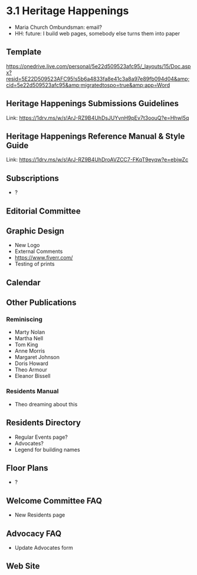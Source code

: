 # 3.1 Heritage Happenings

* Maria Church Ombundsman: email?
* HH: future: I build web pages, somebody else turns them into paper&nbsp;

## Template

<a href="https://onedrive.live.com/personal/5e22d509523afc95/_layouts/15/Doc.aspx?resid=5E22D509523AFC95!s5b6a4833fa8e41c3a8a97e89fb094d04&amp;cid=5e22d509523afc95&amp;migratedtospo=true&amp;app=Word">https://onedrive.live.com/personal/5e22d509523afc95/_layouts/15/Doc.aspx?resid=5E22D509523AFC95!s5b6a4833fa8e41c3a8a97e89fb094d04&amp;cid=5e22d509523afc95&amp;migratedtospo=true&amp;app=Word</a>

## Heritage Happenings Submissions Guidelines


Link: <a href="https://1drv.ms/w/s!ArJ-RZ9B4UhDsJUYvnH9pEv7t3oouQ?e=Hhwl5q">https://1drv.ms/w/s!ArJ-RZ9B4UhDsJUYvnH9pEv7t3oouQ?e=Hhwl5q</a>

## Heritage Happenings Reference Manual &amp; Style Guide

Link: <a href="https://1drv.ms/w/s!ArJ-RZ9B4UhDroAVZCC7-FKqT9eyqw?e=ebjwZc">https://1drv.ms/w/s!ArJ-RZ9B4UhDroAVZCC7-FKqT9eyqw?e=ebjwZc</a>

## Subscriptions

* ?

## Editorial Committee

## Graphic Design

* New Logo
* External Comments
* <a href="https://www.fiverr.com/">https://www.fiverr.com/</a>
* Testing of prints

## Calendar



## Other Publications

### Reminiscing

* Marty Nolan
* Martha Nell
* Tom King
* Anne Morris
* Margaret Johnson
* Doris Howard
* Theo Armour
* Eleanor Bissell

### Residents Manual

* Theo dreaming about this


## Residents Directory

* Regular Events page?
* Advocates?
* Legend for building names

## Floor Plans

* ?

## Welcome Committee FAQ

* New Residents page

## Advocacy FAQ

* Update Advocates form

## Web Site